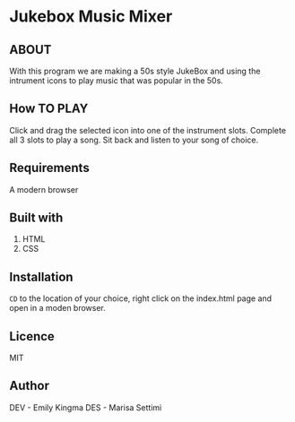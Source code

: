 # Jukebox Music Mixer

## ABOUT

With this program we are making a 50s style JukeBox and using the intrument icons to play music that was popular in the 50s.

## How TO PLAY

Click and drag the selected icon into one of the instrument slots. Complete all 3 slots to play a song. Sit back and listen to your song of choice. 

## Requirements 

A modern browser

## Built with

1. HTML
2. CSS

## Installation

`CD` to the location of your choice, right click on the index.html page and open in a moden browser.

## Licence 

MIT

## Author

DEV - Emily Kingma
DES - Marisa Settimi
